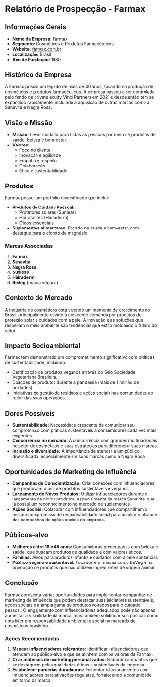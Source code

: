 # Relatório de Prospecção - Farmax

## Informações Gerais
- **Nome da Empresa:** Farmax
- **Segmento:** Cosméticos e Produtos Farmacêuticos
- **Website:** [farmax.com.br](http://www.farmax.com.br/)
- **Localização:** Brasil
- **Ano de Fundação:** 1980

## Histórico da Empresa
A Farmax possui um legado de mais de 40 anos, focando na produção de cosméticos e produtos farmacêuticos. A empresa passou a ser controlada pelo fundo de private equity Vinci Partners em 2021 e desde então tem se expandido rapidamente, incluindo a aquisição de outras marcas como a Sanavita e Negra Rosa.

## Visão e Missão
- **Missão:** Levar cuidado para todas as pessoas por meio de produtos de saúde, beleza e bem-estar.
- **Valores:**
  - Foco no cliente
  - Inovação e agilidade
  - Empatia e respeito
  - Colaboração
  - Ética e sustentabilidade

## Produtos
Farmax possui um portfólio diversificado que inclui:
- **Produtos de Cuidado Pessoal:**
  - Protetores solares (Sunless)
  - Hidratantes (Hidraderm)
  - Óleos essenciais
- **Suplementos alimentares:** Focado na saúde e bem-estar, com destaque para o cloreto de magnésio.

### Marcas Associadas
1. **Farmax**
2. **Sanavita**
3. **Negra Rosa**
4. **Sunless**
5. **Hidraderm**
6. **BeVeg** (marca vegana)

## Contexto de Mercado
A indústria de cosméticos está vivendo um momento de crescimento no Brasil, principalmente devido à crescente demanda por produtos de proteção solar e cuidados com a pele. A inovação e as soluções que respeitam o meio ambiente são tendências que estão moldando o futuro do setor.

## Impacto Socioambiental
Farmax tem demonstrado um comprometimento significativo com práticas de sustentabilidade, incluindo:
- Certificação de produtos veganos através do Selo Sociedade Vegetariana Brasileira.
- Doações de produtos durante a pandemia (mais de 1 milhão de unidades).
- Iniciativas de gestão de resíduos e ações sociais nas comunidades ao redor das suas operações.

## Dores Possíveis
- **Sustentabilidade:** Necessidade crescente de comunicar seu compromisso com práticas sustentáveis a consumidores cada vez mais exigentes.
- **Concorrência no mercado:** A concorrência com grandes multinacionais no setor de cosméticos e suas estratégias para diferenciar suas marcas.
- **Inclusão e diversidade:** A importância de atender a um público diversificado, especialmente em suas marcas como a Negra Rosa.

## Oportunidades de Marketing de Influência
- **Campanhas de Conscientização:** Criar conexões com influenciadores que promovam o uso de produtos sustentáveis e veganos.
- **Lançamento de Novos Produtos:** Utilizar influenciadores durante o lançamento de novos produtos, especialmente da marca Sanavita, que já possui um reconhecimento no mercado de suplementos.
- **Ações Sociais:** Colaborar com influenciadores que compartilhem o mesmo compromisso de responsabilidade social para ampliar o alcance das campanhas de ações sociais da empresa.

## Públicos-alvo
- **Mulheres entre 18 e 45 anos:** Consumidoras preocupadas com beleza e saúde, que buscam produtos de qualidade e com valores éticos.
- **Famílias:** Alvos para produtos infantis e cuidados com a pele suntancial.
- **Público vegano e sustentável:** Focados em marcas como BeVeg e na promoção de produtos que não utilizem ingredientes de origem animal.

## Conclusão
Farmax apresenta várias oportunidades para implementar campanhas de marketing de influência que podem destacar suas iniciativas sustentáveis, ações sociais e a ampla gama de produtos voltados para o cuidado pessoal. O engajamento com influenciadores adequados pode não apenas aumentar a visibilidade da marca, mas também solidificar sua posição como uma líder em responsabilidade ambiental e social no mercado de cosméticos brasileiro. 

### Ações Recomendadas
1. **Mapear influenciadores relevantes:** Identificar influenciadores que atendam ao público-alvo e que se alinhem com os valores da Farmax.
2. **Criar materiais de marketing personalizados:** Elaborar campanhas que se destaquem pelas qualidades éticas e sustentáveis da empresa.
3. **Estabelecer parcerias duradouras:** Fomentar relacionamentos com influenciadores para ativações regulares, fortalecendo a comunidade em torno da marca.